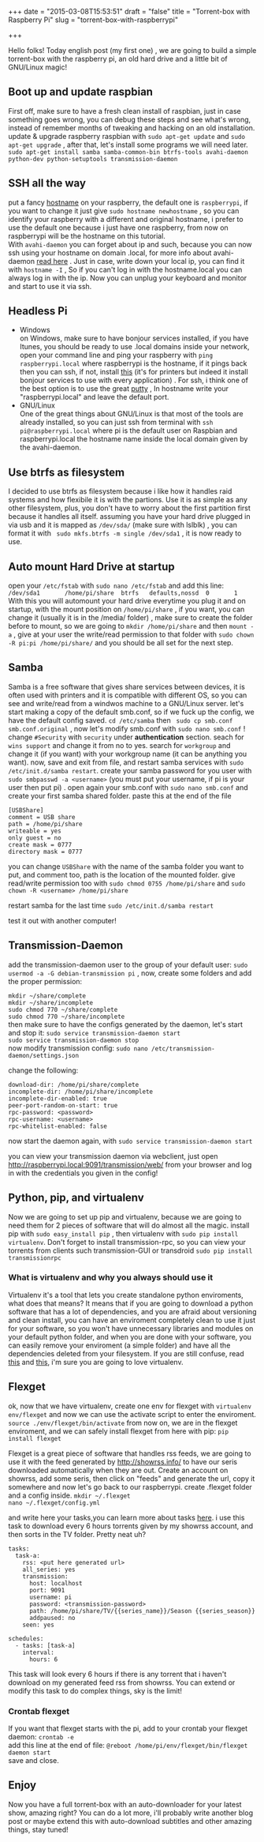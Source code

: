 +++
date = "2015-03-08T15:53:51"
draft = "false"
title = "Torrent-box with Raspberry Pi"
slug = "torrent-box-with-raspberrypi"

+++

Hello folks! Today english post (my first one) , we are going to build a simple torrent-box with the raspberry pi, an old hard drive and a little bit of  GNU/Linux magic! 

## Boot up and update raspbian

First off, make sure to have a fresh clean install of raspbian, just in case something goes wrong, you can debug these steps and see what's wrong, instead of remember months of tweaking and hacking on an old installation.
update & upgrade raspberry  raspbian with `sudo apt-get update` and `sudo apt-get upgrade` , after that, let's install some programs we will need later. 
`sudo apt-get install samba samba-common-bin btrfs-tools avahi-daemon python-dev python-setuptools transmission-daemon`

## SSH all the way

put a fancy [hostname](http://en.wikipedia.org/wiki/Hostname) on your raspberry, the default one is `raspberrypi`, if you want to change it just give `sudo hostname newhostname` , so you can identify your raspberry with a different and original hostname, i prefer to use the default one because i just have one raspberry, from now on raspberrypi will be the hostname on this tutorial.  
With `avahi-daemon` you can forget about ip and such, because you can now ssh using your hostname on domain .local, for more info about avahi-daemon [read here](http://linux.die.net/man/8/avahi-daemon) . 
Just in case, write down your local ip, you can find it with `hostname -I` , So if you can't log in with the hostname.local you can always log in with the ip. 
Now you can unplug your keyboard and monitor and start to use it via ssh. 

## Headless Pi

* Windows  
	on Windows, make sure to have bonjour services installed, if you have Itunes, you should be ready to use .local domains inside your network, open your command line and ping your raspberry with `ping raspberrypi.local` where raspberrypi is the hostname, if it pings back then you can ssh, if not, install [this](https://support.apple.com/kb/DL999?locale=en_US) (it's for printers but indeed it install bonjour services to use with every application) .
    For ssh, i think one of the best option is to use the great [putty](http://www.chiark.greenend.org.uk/~sgtatham/putty/) , In hostname write your "raspberrypi.local" and leave the default port.  
* GNU/Linux  
One of the great things about GNU/Linux is that most of the tools are already installed, so you can just ssh from terminal with `ssh pi@raspberrypi.local` where pi is the default user on Raspbian and raspberrypi.local the hostname name inside the local domain given by the avahi-daemon.

## Use btrfs as filesystem

I decided to use btrfs as filesystem because i like how it handles raid systems and how flexibile it is with the partions. Use it is as simple as any other filesystem, plus, you don't have to worry about the first partition first because it handles all  itself.
assuming you have your hard drive plugged in via usb and it is mapped as `/dev/sda/` (make sure with lslblk) , you can format it with ` sudo mkfs.btrfs -m single /dev/sda1` , it is now ready to use.
## Auto mount Hard Drive at startup
open your `/etc/fstab` with `sudo nano /etc/fstab` and add this line:
`/dev/sda1       /home/pi/share  btrfs   defaults,nossd  0       1`  
With this you will automount your hard drive everytime you plug it and on startup, with the mount position on `/home/pi/share` , if you want, you can change it (usually it is in the /media/ folder) , make sure to create the folder before to mount, so we are going to `mkdir /home/pi/share` and then `mount -a` , give at your user the write/read permission to that folder with `sudo chown -R pi:pi /home/pi/share/`  and you should be all set for the next step. 


## Samba

Samba is a free software that gives share services between devices, it is often used with printers and it is compatible with different OS, so you can see and write/read from a windwos machine to a GNU/Linux server. 
let's start making a copy of the default smb.conf, so if we fuck up the config, we have the default config saved.
`cd /etc/samba` then ` sudo cp smb.conf smb.conf.original` , now let's modify smb.conf with `sudo nano smb.conf` !   
change `#Security` with `security` under **authentication** section.
seach for `wins support` and change it from no to yes.
search for `workgroup` and change it (if you want) with your workgroup name (it can be anything you want).
now, save and exit from file, and restart samba services with `sudo /etc/init.d/samba restart`.
create your samba password for you user with `sudo smbpasswd -a <username>` (you must put your username, if pi is your user then put pi) .
open again your smb.conf with `sudo nano smb.conf` and create your first samba shared folder. 
paste this at the end of the file
```
[USBShare]
comment = USB share
path = /home/pi/share
writeable = yes
only guest = no
create mask = 0777
directory mask = 0777
```

you can change `USBShare` with the name of the samba folder you want to put, and comment too, path is the location of the mounted folder.
give read/write permission too with `sudo chmod 0755 /home/pi/share` and `sudo chown -R <username> /home/pi/share`

restart samba for the last time `sudo /etc/init.d/samba restart`

test it out with another computer!

## Transmission-Daemon

add the transmission-daemon user to the group of your default user: 
`sudo usermod -a -G debian-transmission pi` , now, create some folders and add the proper permission:

`mkdir ~/share/complete`  
`mkdir ~/share/incomplete`  
`sudo chmod 770 ~/share/complete`  
`sudo chmod 770 ~/share/incomplete`  
then make sure to have the configs generated by the daemon, let's start and stop it: 
`sudo service transmission-daemon start`  
`sudo service transmission-daemon stop`  
now modify transmission config: 
`sudo nano /etc/transmission-daemon/settings.json`

change the following:

`download-dir: /home/pi/share/complete`  
`incomplete-dir: /home/pi/share/incomplete`  
`incomplete-dir-enabled: true`  
`peer-port-random-on-start: true`  
`rpc-password: <password>`  
`rpc-username: <username>`  
`rpc-whitelist-enabled: false`  

now start the daemon again, with `sudo service transmission-daemon start` 

you can view your transmission daemon via webclient, just open http://raspberrypi.local:9091/transmission/web/ from your browser and log in with the credentials you given in the config! 
## Python, pip, and virtualenv

Now we are going to set up pip and virtualenv, because we are going to need them for 2 pieces of software that will do almost all the magic.
install pip with `sudo easy_install pip` , then virtualenv with `sudo pip install virtualenv`.
Don't forget to install transmission-rpc, so you can view your torrents from clients such transmission-GUI or transdroid
`sudo pip install transmissionrpc`

### What is virtualenv and why you always should use it

Virtualenv it's a tool that lets you create standalone python enviroments, what does that means? It means that if you are going to download a python software that has a lot of dependencies, and you are afraid about versioning and clean install, you can have an enviroment completely clean to use it just for your software, so you won't have unnecessary libraries and modules on your default python folder, and when you are done with your software, you can easily remove your enviroment (a simple folder) and have all the dependencies deleted from your filesystem. If you are still confuse, read [this](http://simononsoftware.com/virtualenv-tutorial/) and [this](http://iamzed.com/2009/05/07/a-primer-on-virtualenv/), i'm sure you are going to love virtualenv. 

## Flexget


ok, now that we have virtualenv, create one env for flexget with `virtualenv env/flexget` and now we can use the activate script to enter the enviroment. 
`source ./env/flexget/bin/activate` from now on, we are in the flexget enviroment, and we can safely install flexget from here with pip: `pip install flexget`

Flexget is a great piece of software that handles rss feeds, we are going to use it with the feed generated by http://showrss.info/ to have our seris downloaded automatically when they are out. Create an account on showrss, add some seris, then click on "feeds" and generate the url, copy it somewhere and now let's go back to our raspberrypi. 
create .flexget folder and a config inside. 
`mkdir ~/.flexget`  
`nano ~/.flexget/config.yml`

and write here your tasks,you can learn more about tasks [here](http://flexget.com/wiki/Cookbook).
i use this task to download every 6 hours torrents given by my showrss account, and then sorts in the TV folder. Pretty neat uh?
```lang-yaml
tasks:
  task-a:
    rss: <put here generated url>
    all_series: yes
    transmission:
      host: localhost
      port: 9091
      username: pi
      password: <transmission-password>
      path: /home/pi/share/TV/{{series_name}}/Season {{series_season}}
      addpaused: no
    seen: yes

schedules:
  - tasks: [task-a]
    interval:
      hours: 6

```
This task will look every 6 hours if there is any torrent that i haven't download on my generated feed rss from showrss. You can extend or modify this task to do complex things, sky is the limit! 

### Crontab flexget

If you want that flexget starts with the pi, add to your crontab your flexget daemon: 
`crontab -e`  
add this line at the end of file: 
`@reboot /home/pi/env/flexget/bin/flexget daemon start`  
save and close.


## Enjoy

Now you have a full torrent-box with an auto-downloader for your latest show, amazing right? You can do a lot more, i'll probably write another blog post or maybe extend this with auto-download subtitles and other amazing things, stay tuned! 

